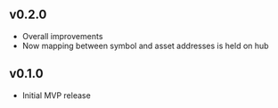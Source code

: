 ## v0.2.0
* Overall improvements
* Now mapping between symbol and asset addresses is held on hub

## v0.1.0
* Initial MVP release
